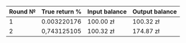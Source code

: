 | Round № | True return % | Input balance | Output balance |
|---------|---------------|---------------|----------------|
| 1       | 0.003220176   | 100.00 zł     | 100.32 zł      |
| 2       | 0,743125105   | 100.32 zł     | 174.87 zł      |